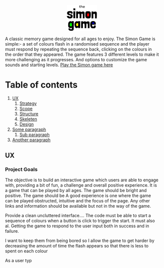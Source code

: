 <div style="text-align:center;">

 <a href="https://fdeboo.github.io/simon/" target="_blank"><img src="/assets/images/simon_logo.png" style="max-width:100px;" alt="Simon Logo"/></a>
 
 </div>

<div>

A classic memory game designed for all ages to enjoy. The Simon Game is simple:- a set of colours flash in a randomised sequence and the player must respond by repeating the sequence back, clicking on the colours in the order that they appeared. The game features 3 different levels to make it more challenging as it progresses. And options to customize the game sounds and starting levels. [Play the Simon game here](https://github.com/fdeboo/simon)

</div>

# Table of contents
1. [UX](#introduction)
    1. [Strategy](#subparagraph)
    2. [Scope](#subparagraph1)
    3. [Structure](#subparagraph1)
    4. [Skeleten](#subparagraph1)
    5. [Design](#subparagraph1)
2. [Some paragraph](#paragraph1)
    1. [Sub paragraph](#subparagraph1)
3. [Another paragraph](#paragraph2)

## UX <a name="introduction"></a>

### Project Goals

The objective is to build an interactive game which users are able to engage with, providing a bit of fun, a challenge and overall positive experience.
It is a game that can be played by all ages. The game should be bright and positive. The game should be A good experience is one where the game can be played obstructed, intuitive and the focus of the page. Any other links and information should be available but not in the way of the game. 


Provide a clean uncluttered interface.... The code must be able to start a sequence of colours when a button is click to trigger the start. It must also al. Getting the game to respond to the user input both in success and in failure.

I want to keep them from being bored so I allow the game to get harder by decreasing the amount of time the flash appears  so that there is less to spent on each colour





As a user typ